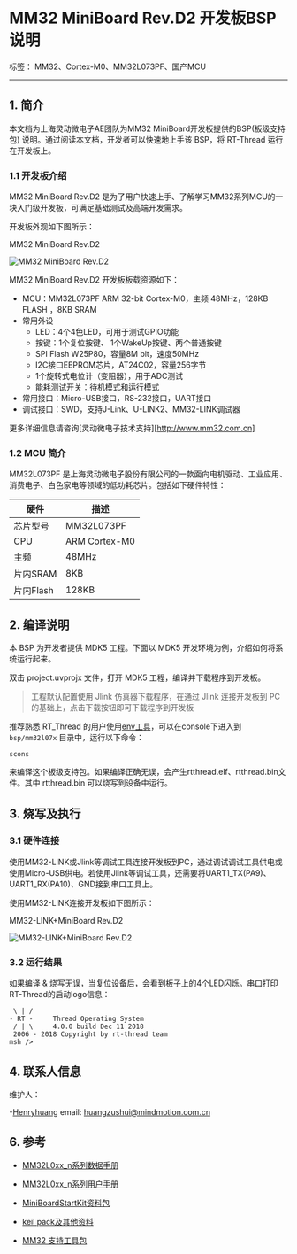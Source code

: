 # MM32 MiniBoard Rev.D2 开发板BSP 说明

标签： MM32、Cortex-M0、MM32L073PF、国产MCU

---

## 1. 简介

本文档为上海灵动微电子AE团队为MM32 MiniBoard开发板提供的BSP(板级支持包) 说明。通过阅读本文档，开发者可以快速地上手该 BSP，将 RT-Thread 运行在开发板上。

### 1.1  开发板介绍

MM32 MiniBoard Rev.D2 是为了用户快速上手、了解学习MM32系列MCU的一块入门级开发板，可满足基础测试及高端开发需求。

开发板外观如下图所示：

MM32 MiniBoard Rev.D2 

![MM32 MiniBoard Rev.D2](https://github.com/ZhuGangfei/rt-thread/blob/mm32l073/bsp/mm32l07x/figures/MM32%20MiniBoard%20Rev.D2_1.jpg)

MM32 MiniBoard Rev.D2 开发板板载资源如下：

- MCU：MM32L073PF  ARM 32-bit Cortex-M0，主频 48MHz，128KB FLASH ，8KB SRAM
- 常用外设
  - LED：4个4色LED，可用于测试GPIO功能
  - 按键：1个复位按键、 1个WakeUp按键、两个普通按键
  - SPI Flash W25P80，容量8M bit，速度50MHz
  - I2C接口EEPROM芯片，AT24C02，容量256字节
  - 1个旋转式电位计（变阻器），用于ADC测试
  - 能耗测试开关：待机模式和运行模式
- 常用接口：Micro-USB接口，RS-232接口，UART接口
- 调试接口：SWD，支持J-Link、U-LINK2、MM32-LINK调试器

更多详细信息请咨询[灵动微电子技术支持][http://www.mm32.com.cn]

### 1.2  MCU 简介

MM32L073PF 是上海灵动微电子股份有限公司的一款面向电机驱动、工业应用、消费电子、白色家电等领域的低功耗芯片。包括如下硬件特性：

| 硬件 | 描述 |
| -- | -- |
|芯片型号| MM32L073PF |
|CPU| ARM Cortex-M0 |
|主频| 48MHz |
|片内SRAM| 8KB |
|片内Flash|  128KB |

## 2. 编译说明

本 BSP 为开发者提供 MDK5 工程。下面以 MDK5 开发环境为例，介绍如何将系统运行起来。

双击 project.uvprojx 文件，打开 MDK5 工程，编译并下载程序到开发板。

> 工程默认配置使用 Jlink 仿真器下载程序，在通过 Jlink 连接开发板到 PC 的基础上，点击下载按钮即可下载程序到开发板

推荐熟悉 RT_Thread 的用户使用[env工具](https://www.rt-thread.org/page/download.html)，可以在console下进入到 `bsp/mm32l07x` 目录中，运行以下命令：

`scons`

来编译这个板级支持包。如果编译正确无误，会产生rtthread.elf、rtthread.bin文件。其中 rtthread.bin 可以烧写到设备中运行。

## 3. 烧写及执行

### 3.1 硬件连接

使用MM32-LINK或Jlink等调试工具连接开发板到PC，通过调试调试工具供电或使用Micro-USB供电。若使用Jlink等调试工具，还需要将UART1_TX(PA9)、UART1_RX(PA10)、GND接到串口工具上。

使用MM32-LINK连接开发板如下图所示：

MM32-LINK+MiniBoard Rev.D2

![MM32-LINK+MiniBoard Rev.D2](https://github.com/ZhuGangfei/rt-thread/blob/mm32l073/bsp/mm32l07x/figures/MM32%20MiniBoard%20Rev.D2_2.jpg)

### 3.2 运行结果

如果编译 & 烧写无误，当复位设备后，会看到板子上的4个LED闪烁。串口打印RT-Thread的启动logo信息：

```
 \ | /
- RT -     Thread Operating System
 / | \     4.0.0 build Dec 11 2018
 2006 - 2018 Copyright by rt-thread team
msh />
```
## 4. 联系人信息

维护人：

-[Henryhuang](https://github.com/huangzushui) email: huangzushui@mindmotion.com.cn

## 6. 参考

- [MM32L0xx_n系列数据手册](http://www.mm32.com.cn/userfiles/images/MM32L0XiLieWenDang/UM_MM32L0xx_n_V1.08_SC.pdf)

- [MM32L0xx_n系列用户手册](http://www.mm32.com.cn/userfiles/images/MM32L0XiLieWenDang/UM_MM32L0xx_n_V1.08_SC.pdf)

- [MiniBoardStartKit资料包](http://www.mm32.com.cn/download.aspx?cid=2545)

- [ keil pack及其他资料](http://www.mm32.com.cn/download.aspx?cid=2546)

- [MM32 支持工具包](http://www.mm32.com.cn/download.aspx?cid=2547)
